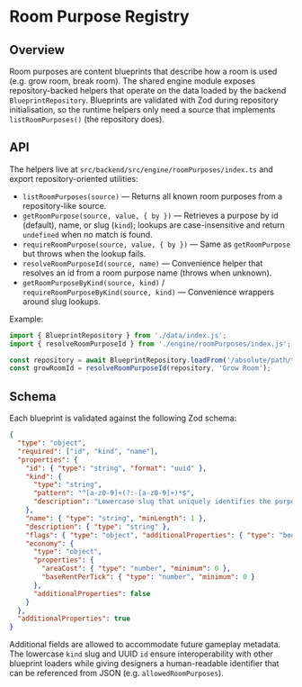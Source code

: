 # Room Purpose Registry

## Overview

Room purposes are content blueprints that describe how a room is used (e.g. grow room, break room).
The shared engine module exposes repository-backed helpers that operate on the data loaded by the
backend `BlueprintRepository`. Blueprints are validated with Zod during repository initialisation, so
the runtime helpers only need a source that implements `listRoomPurposes()` (the repository does).

## API

The helpers live at `src/backend/src/engine/roomPurposes/index.ts` and export repository-oriented utilities:

- `listRoomPurposes(source)` — Returns all known room purposes from a repository-like source.
- `getRoomPurpose(source, value, { by })` — Retrieves a purpose by id (default), name, or slug
  (`kind`); lookups are case-insensitive and return `undefined` when no match is found.
- `requireRoomPurpose(source, value, { by })` — Same as `getRoomPurpose` but throws when the lookup
  fails.
- `resolveRoomPurposeId(source, name)` — Convenience helper that resolves an id from a room purpose
  name (throws when unknown).
- `getRoomPurposeByKind(source, kind)` / `requireRoomPurposeByKind(source, kind)` — Convenience
  wrappers around slug lookups.

Example:

```ts
import { BlueprintRepository } from './data/index.js';
import { resolveRoomPurposeId } from './engine/roomPurposes/index.js';

const repository = await BlueprintRepository.loadFrom('/absolute/path/to/data');
const growRoomId = resolveRoomPurposeId(repository, 'Grow Room');
```

## Schema

Each blueprint is validated against the following Zod schema:

```json
{
  "type": "object",
  "required": ["id", "kind", "name"],
  "properties": {
    "id": { "type": "string", "format": "uuid" },
    "kind": {
      "type": "string",
      "pattern": "^[a-z0-9]+(?:-[a-z0-9]+)*$",
      "description": "Lowercase slug that uniquely identifies the purpose"
    },
    "name": { "type": "string", "minLength": 1 },
    "description": { "type": "string" },
    "flags": { "type": "object", "additionalProperties": { "type": "boolean" } },
    "economy": {
      "type": "object",
      "properties": {
        "areaCost": { "type": "number", "minimum": 0 },
        "baseRentPerTick": { "type": "number", "minimum": 0 }
      },
      "additionalProperties": false
    }
  },
  "additionalProperties": true
}
```

Additional fields are allowed to accommodate future gameplay metadata. The lowercase `kind` slug and
UUID `id` ensure interoperability with other blueprint loaders while giving designers a human-readable
identifier that can be referenced from JSON (e.g. `allowedRoomPurposes`).
